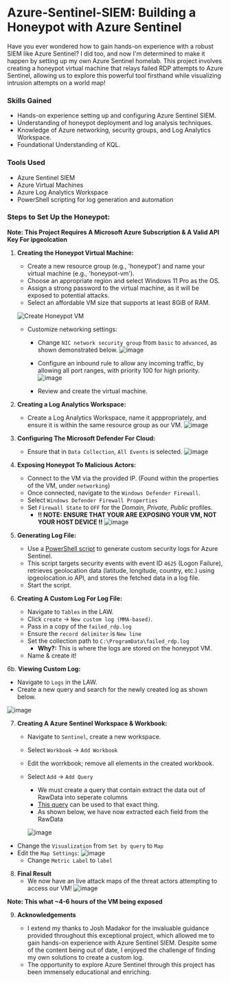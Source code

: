 # Azure-Sentinel-SIEM: Building a Honeypot with Azure Sentinel

Have you ever wondered how to gain hands-on experience with a robust SIEM like Azure Sentinel? I did too, and now I'm determined to make it happen by setting up my own Azure Sentinel homelab. This project involves creating a honeypot virtual machine that relays failed RDP attempts to Azure Sentinel, allowing us to explore this powerful tool firsthand while visualizing intrusion attempts on a world map!

### Skills Gained
- Hands-on experience setting up and configuring Azure Sentinel SIEM.
- Understanding of honeypot deployment and log analysis techniques.
- Knowledge of Azure networking, security groups, and Log Analytics Workspace.
- Foundational Understanding of KQL.

### Tools Used

- Azure Sentinel SIEM
- Azure Virtual Machines
- Azure Log Analytics Workspace
- PowerShell scripting for log generation and automation

### Steps to Set Up the Honeypot:
**Note: This Project Requires A Microsoft Azure Subscription & A Valid API Key For ipgeolcation**

1. **Creating the Honeypot Virtual Machine:**

   - Create a new resource group (e.g., 'honeypot') and name your virtual machine (e.g., 'honeypot-vm').
   - Choose an appropriate region and select Windows 11 Pro as the OS.
   - Assign a strong password to the virtual machine, as it will be exposed to potential attacks.
   - Select an affordable VM size that supports at least 8GiB of RAM.


   ![Create Honeypot VM](https://github.com/alexcolincrawford/Azure-Sentinel-SIEM/assets/59071533/5cbff611-e487-4702-8596-0df13c723adb)

   - Customize networking settings:
     - Change `NIC network security group` from `basic` to `advanced`, as shown demonstrated below.
     ![image](https://github.com/alexcolincrawford/Azure-Sentinel-SIEM/assets/59071533/c7dbd3ff-425f-4b02-8b09-75f76381bc4f)
     - Configure an inbound rule to allow any incoming traffic, by allowing all port ranges, with priority 100 for high priority.
     ![image](https://github.com/alexcolincrawford/Azure-Sentinel-SIEM/assets/59071533/92eb28ec-63f4-4bdb-9629-cacc162aac3f)

     - Review and create the virtual machine.
     
   

2. **Creating a Log Analytics Workspace:**

   - Create a Log Analytics Workspace, name it apppropriately, and ensure it is within the same resource group as our VM.
   ![image](https://github.com/alexcolincrawford/Azure-Sentinel-SIEM/assets/59071533/95f9a3c4-96d9-4bd9-b43c-20bacf9e199b)

3. **Configuring The Microsoft Defender For Cloud:**
   - Ensure that in `Data Collection`, `All Events` is selected.
   ![image](https://github.com/alexcolincrawford/Azure-Sentinel-SIEM/assets/59071533/6e94ea0f-3f8d-4e07-9962-3cc5226a70cf)

4. **Exposing Honeypot To Malicious Actors:**
   - Connect to the VM via the provided IP. (Found within the properties of the VM, under `networking`)
   - Once connected, navigate to the `Windows Defender Firewall`.
   - Select `Windows Defender Firewall Properties`
   - Set `Firewall State` to `OFF` for the _Domain, Private, Public_ profiles.
      - **!! NOTE: ENSURE THAT YOUR ARE EXPOSING YOUR VM, NOT YOUR HOST DEVICE !!**
     ![image](https://github.com/alexcolincrawford/Azure-Sentinel-SIEM/assets/59071533/7c03bfd2-358a-44f8-b486-7fb35b6e5154)

5. **Generating Log File:**

   - Use a [PowerShell script](https://github.com/joshmadakor1/Sentinel-Lab/blob/main/Custom_Security_Log_Exporter.ps1) to generate custom security logs for Azure Sentinel.
   - This script targets security events with event ID `4625` (Logon Failure), retrieves geolocation data (latitude, longitude, country, etc.) using ipgeolocation.io API, and stores the fetched data in a log file.
   - Start the script.
   
6. **Creating A Custom Log For Log File:**
   - Navigate to `Tables` in the LAW.
   - Click `create` -> `New custom log (MMA-based)`.
   - Pass in a copy of the `failed_rdp.log`
   - Ensure the `record delimiter` is `New line`
   - Set the collection path to `C:\ProgramData\failed_rdp.log`
      - **Why?:** This is where the logs are stored on the honeypot VM.
   - Name & create it!

6b. **Viewing Custom Log:**
   - Navigate to `Logs` in the LAW.
   - Create a new query and search for the newly created log as shown below.

   ![image](https://github.com/alexcolincrawford/Azure-Sentinel-SIEM/assets/59071533/ba5f2eb8-12ea-4616-b1e9-6595d4623c1e)


     
7. **Creating A Azure Sentinel Workspace & Workbook:**
   - Navigate to `Sentinel`, create a new workspace.
   - Select `Workbook` -> `Add Workbook`
   - Edit the worrkbook; remove all elements in the created workbook.
   - Select `Add` -> `Add Query`
      - We must create a query that contain extract the data out of RawData into seperate columns
      - [This query](https://github.com/alexcolincrawford/Azure-Sentinel-SIEM/blob/main/azure_query) can be used to that exact thing.
      - As shown below, we have now extracted each field from the RawData

     ![image](https://github.com/alexcolincrawford/Azure-Sentinel-SIEM/assets/59071533/e7d9e5a2-8440-4f9d-bd43-cf127ba5399a)
  - Change the `Visualization` from `Set by query` to `Map`
  - Edit the `Map Settings`:
     ![image](https://github.com/alexcolincrawford/Azure-Sentinel-SIEM/assets/59071533/b0eca391-b285-49ef-a134-f8158de973f5)
       - Change `Metric Label` to `label`
 
 8. **Final Result**
    - We now have an live attack maps of the threat actors attempting to access our VM!
   ![image](https://github.com/alexcolincrawford/Azure-Sentinel-SIEM/assets/59071533/e8f9ea22-578f-427c-8edb-450fa6369188)
   
   **Note: This what ~4-6 hours of the VM being exposed** 

9. **Acknowledgements**

   - I extend my thanks to Josh Madakor for the invaluable guidance provided throughout this exceptional project, which allowed me to gain hands-on experience with Azure Sentinel SIEM. Despite some of the content being out of date, I enjoyed the            challenge of finding my own solutions to create a custom log.
   - The opportunity to explore Azure Sentinel through this project has been immensely educational and enriching.




